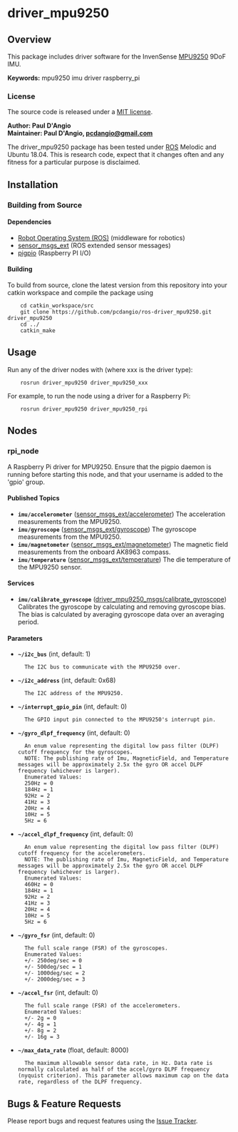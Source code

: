 # driver_mpu9250

## Overview

This package includes driver software for the InvenSense [MPU9250] 9DoF IMU.

**Keywords:** mpu9250 imu driver raspberry_pi

### License

The source code is released under a [MIT license](LICENSE).

**Author: Paul D'Angio<br />
Maintainer: Paul D'Angio, pcdangio@gmail.com**

The driver_mpu9250 package has been tested under [ROS] Melodic and Ubuntu 18.04. This is research code, expect that it changes often and any fitness for a particular purpose is disclaimed.

## Installation

### Building from Source

#### Dependencies

- [Robot Operating System (ROS)](http://wiki.ros.org) (middleware for robotics)
- [sensor_msgs_ext](https://github.com/pcdangio/ros-sensor_msgs_ext) (ROS extended sensor messages)
- [pigpio](http://abyz.me.uk/rpi/pigpio/) (Raspberry PI I/O)

#### Building

To build from source, clone the latest version from this repository into your catkin workspace and compile the package using

        cd catkin_workspace/src
        git clone https://github.com/pcdangio/ros-driver_mpu9250.git driver_mpu9250
        cd ../
        catkin_make

## Usage

Run any of the driver nodes with (where xxx is the driver type):

        rosrun driver_mpu9250 driver_mpu9250_xxx

For example, to run the node using a driver for a Raspberry Pi:

        rosrun driver_mpu9250 driver_mpu9250_rpi

## Nodes

### rpi_node

A Raspberry Pi driver for MPU9250.  Ensure that the pigpio daemon is running before starting this node, and that your username is added to the 'gpio' group.


#### Published Topics
* **`imu/accelerometer`** ([sensor_msgs_ext/accelerometer](https://github.com/pcdangio/ros-sensor_msgs_ext/blob/master/msg/accelerometer.msg))
        The acceleration measurements from the MPU9250.
* **`imu/gyroscope`** ([sensor_msgs_ext/gyroscope](https://github.com/pcdangio/ros-sensor_msgs_ext/blob/master/msg/gyroscope.msg))
        The gyroscope measurements from the MPU9250.
* **`imu/magnetometer`** ([sensor_msgs_ext/magnetometer](https://github.com/pcdangio/ros-sensor_msgs_ext/blob/master/msg/magnetometer.msg))
        The magnetic field measurements from the onboard AK8963 compass.
* **`imu/temperature`** ([sensor_msgs_ext/temperature](https://github.com/pcdangio/ros-sensor_msgs_ext/blob/master/msg/temperature.msg))
        The die temperature of the MPU9250 sensor.

#### Services
* **`imu/calibrate_gyroscope`** ([driver_mpu9250_msgs/calibrate_gyroscope](https://github.com/pcdangio/ros-driver_mpu9250/blob/master/driver_mpu9250_msgs/srv/calibrate_gyroscope.srv))
        Calibrates the gyroscope by calculating and removing gyroscope bias. The bias is calculated by averaging gyroscope data over an averaging period.

#### Parameters

* **`~/i2c_bus`** (int, default: 1)

        The I2C bus to communicate with the MPU9250 over.

* **`~/i2c_address`** (int, default: 0x68)

        The I2C address of the MPU9250.

* **`~/interrupt_gpio_pin`** (int, default: 0)

        The GPIO input pin connected to the MPU9250's interrupt pin.

* **`~/gyro_dlpf_frequency`** (int, default: 0)

        An enum value representing the digital low pass filter (DLPF) cutoff frequency for the gyroscopes.
        NOTE: The publishing rate of Imu, MagneticField, and Temperature messages will be approximately 2.5x the gyro OR accel DLPF frequency (whichever is larger).
        Enumerated Values:
        250Hz = 0
        184Hz = 1
        92Hz = 2
        41Hz = 3
        20Hz = 4
        10Hz = 5
        5Hz = 6

* **`~/accel_dlpf_frequency`** (int, default: 0)

        An enum value representing the digital low pass filter (DLPF) cutoff frequency for the accelerometers.
        NOTE: The publishing rate of Imu, MagneticField, and Temperature messages will be approximately 2.5x the gyro OR accel DLPF frequency (whichever is larger).
        Enumerated Values:
        460Hz = 0
        184Hz = 1
        92Hz = 2
        41Hz = 3
        20Hz = 4
        10Hz = 5
        5Hz = 6


* **`~/gyro_fsr`** (int, default: 0)

        The full scale range (FSR) of the gyroscopes.
        Enumerated Values:
        +/- 250deg/sec = 0
        +/- 500deg/sec = 1
        +/- 1000deg/sec = 2
        +/- 2000deg/sec = 3

* **`~/accel_fsr`** (int, default: 0)

        The full scale range (FSR) of the accelerometers.
        Enumerated Values:
        +/- 2g = 0
        +/- 4g = 1
        +/- 8g = 2
        +/- 16g = 3

* **`~/max_data_rate`** (float, default: 8000)

        The maximum allowable sensor data rate, in Hz. Data rate is normally calculated as half of the accel/gyro DLPF frequency (nyquist criterion). This parameter allows maximum cap on the data rate, regardless of the DLPF frequency.


## Bugs & Feature Requests

Please report bugs and request features using the [Issue Tracker](https://github.com/pcdangio/ros-driver_mpu9250/issues).


[ROS]: http://www.ros.org
[MPU9250]: http://www.invensense.com/wp-content/uploads/2015/02/PS-MPU-9250A-01-v1.1.pdf
